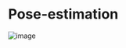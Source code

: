 # Pose-estimation

![image](https://github.com/octonawish-akcodes/Pose-estimation/assets/76171953/3a968979-d124-4a2d-b2a6-3b2102d93d86)
